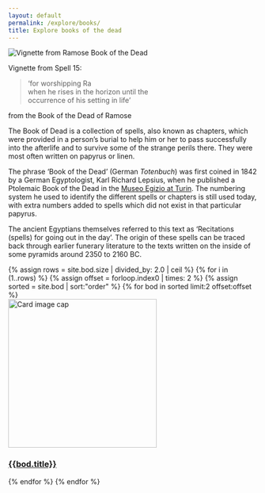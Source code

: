 ```yaml
---
layout: default
permalink: /explore/books/
title: Explore books of the dead
---
```


![Vignette from Ramose Book of the Dead]({{site.baseurl}}/images/papyrus/bod1.jpg)

Vignette from Spell 15:
> ‘for worshipping Ra  
when he rises in the horizon until the  
occurrence of his setting in life’

from the Book of the Dead of Ramose

The Book of Dead is a collection of spells, also known as chapters, which were provided in a person’s burial to help him or her to pass successfully into the afterlife and to survive some of the strange perils there. They were most often written on papyrus or linen.

The phrase ‘Book of the Dead’ (German _Totenbuch_) was first coined in 1842 by a German Egyptologist, Karl Richard Lepsius, when he published a Ptolemaic Book of the Dead in the [Museo Egizio at Turin](http://www.museoegizio.it/pages/hp_en.jsp). The numbering system he used to identify the different spells or chapters is still used today, with extra numbers added to spells which did not exist in that particular papyrus.

The ancient Egyptians themselves referred to this text as ‘Recitations (spells) for going out in the day’. The origin of these spells can be traced back through earlier funerary literature to the texts written on the inside of some pyramids around 2350 to 2160 BC.

<div class="container mb-3">
  <div class="row">
{% assign rows = site.bod.size | divided_by: 2.0 | ceil %}
{% for i in (1..rows) %}
{% assign offset = forloop.index0 | times: 2 %}
{% assign sorted = site.bod | sort:"order" %}
    {% for bod in sorted limit:2 offset:offset %}
    <div class="col-md-4 mb-3">
      <div class="card h-100" >
        <a href="{{site.url}}{{site.baseurl}}{{ bod.permalink }}" class="stretched-link">
          <img class="card-img-top" src="{{site.url}}{{site.baseurl}}{{bod.image}}" alt="Card image cap" width="300" height="300"/>
        </a>
        <div class="card-body">
          <h3 class="lead mt-2">
            <a href="{{site.url}}{{site.baseurl}}{{ bod.permalink }}" class="stretched-link">{{bod.title}}</a>
          </h3>
        </div>
      </div>
    </div>
    {% endfor %}
  {% endfor %}
  </div>
</div>
